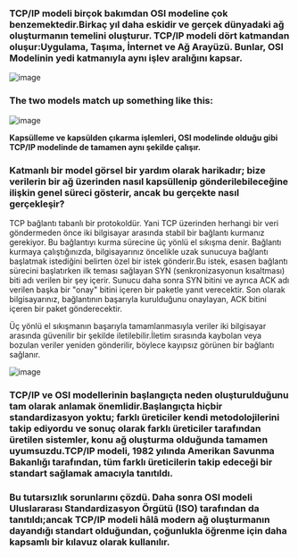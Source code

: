 ### TCP/IP modeli birçok bakımdan OSI modeline çok benzemektedir.Birkaç yıl daha eskidir ve gerçek dünyadaki ağ oluşturmanın temelini oluşturur. TCP/IP modeli dört katmandan oluşur:Uygulama, Taşıma, İnternet ve Ağ Arayüzü. Bunlar, OSI Modelinin yedi katmanıyla aynı işlev aralığını kapsar.

![image](https://github.com/user-attachments/assets/f3719c9b-ec20-4d2f-9f0c-284fc73c43cd)

### The two models match up something like this:

![image](https://github.com/user-attachments/assets/103da810-0bee-4026-98a2-7c4af5f48761)

**Kapsülleme ve kapsülden çıkarma işlemleri, OSI modelinde olduğu gibi TCP/IP modelinde de tamamen aynı şekilde çalışır.**

### Katmanlı bir model görsel bir yardım olarak harikadır; bize verilerin bir ağ üzerinden nasıl kapsüllenip gönderilebileceğine ilişkin genel süreci gösterir, ancak bu gerçekte nasıl gerçekleşir?

TCP bağlantı tabanlı bir protokoldür. Yani TCP üzerinden herhangi bir veri göndermeden önce iki bilgisayar arasında stabil bir bağlantı kurmanız gerekiyor. Bu bağlantıyı kurma sürecine üç yönlü el sıkışma denir.
Bağlantı kurmaya çalıştığınızda, bilgisayarınız öncelikle uzak sunucuya bağlantı başlatmak istediğini belirten özel bir istek gönderir.Bu istek, esasen bağlantı sürecini başlatırken ilk teması sağlayan SYN (senkronizasyonun kısaltması) biti adı verilen bir şey içerir.
Sunucu daha sonra SYN bitini ve ayrıca ACK adı verilen başka bir "onay" bitini içeren bir paketle yanıt verecektir.
Son olarak bilgisayarınız, bağlantının başarıyla kurulduğunu onaylayan, ACK bitini içeren bir paket gönderecektir.

Üç yönlü el sıkışmanın başarıyla tamamlanmasıyla veriler iki bilgisayar arasında güvenilir bir şekilde iletilebilir.İletim sırasında kaybolan veya bozulan veriler yeniden gönderilir, böylece kayıpsız görünen bir bağlantı sağlanır.

![image](https://github.com/user-attachments/assets/e84c9b57-58e4-4c49-b63f-e36f543d03f0)

### TCP/IP ve OSI modellerinin başlangıçta neden oluşturulduğunu tam olarak anlamak önemlidir.Başlangıçta hiçbir standardizasyon yoktu; farklı üreticiler kendi metodolojilerini takip ediyordu ve sonuç olarak farklı üreticiler tarafından üretilen sistemler, konu ağ oluşturma olduğunda tamamen uyumsuzdu.TCP/IP modeli, 1982 yılında Amerikan Savunma Bakanlığı tarafından, tüm farklı üreticilerin takip edeceği bir standart sağlamak amacıyla tanıtıldı.
### Bu tutarsızlık sorunlarını çözdü. Daha sonra OSI modeli Uluslararası Standardizasyon Örgütü (ISO) tarafından da tanıtıldı;ancak TCP/IP modeli hâlâ modern ağ oluşturmanın dayandığı standart olduğundan, çoğunlukla öğrenme için daha kapsamlı bir kılavuz olarak kullanılır.



